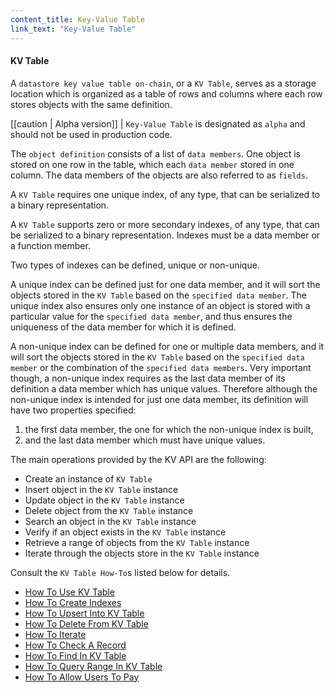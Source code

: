 ```yaml
---
content_title: Key-Value Table
link_text: "Key-Value Table"
---
```


#### KV Table

A `datastore key value table on-chain`, or a `KV Table`, serves as a storage location which is organized as a table of rows and columns where each row stores objects with the same definition.

[[caution | Alpha version]]
| `Key-Value Table` is designated as `alpha` and should not be used in production code.

The `object definition` consists of a list of `data members`. One object is stored on one row in the table, which each `data member` stored in one column.  The data members of the objects are also referred to as `fields`.

A `KV Table` requires one unique index, of any type, that can be serialized to a binary representation.

A `KV Table` supports zero or more secondary indexes, of any type, that can be serialized to a binary representation. Indexes must be a data member or a function member.

Two types of indexes can be defined, unique or non-unique.

A unique index can be defined just for one data member, and it will sort the objects stored in the `KV Table` based on the `specified data member`. The unique index also ensures only one instance of an object is stored with a particular value for the `specified data member`, and thus ensures the uniqueness of the data member for which it is defined.

A non-unique index can be defined for one or multiple data members, and it will sort the objects stored in the `KV Table` based on the `specified data member` or the combination of the `specified data members`. Very important though, a non-unique index requires as the last data member of its definition a data member which has unique values. Therefore although the non-unique index is intended for just one data member, its definition will have two properties specified:

1. the first data member, the one for which the non-unique index is built,
2. and the last data member which must have unique values.

The main operations provided by the KV API are the following:

* Create an instance of `KV Table`
* Insert object in the `KV Table` instance
* Update object in the `KV Table` instance
* Delete object from the `KV Table` instance
* Search an object in the `KV Table` instance
* Verify if an object exists in the `KV Table` instance
* Retrieve a range of objects from the `KV Table` instance
* Iterate through the objects store in the `KV Table` instance

Consult the `KV Table How-To`s listed below for details.

* [How To Use KV Table](./10_how-to-use-kv-table.md)
* [How To Create Indexes](./20_how-to-create-indexes-kv-table.md)
* [How To Upsert Into KV Table](./30_how-to-upsert-into-kv-table.md)
* [How To Delete From KV Table](./40_how-to-delete-from-kv-table.md)
* [How To Iterate](./50_how-to-iterate-kv-table.md)
* [How To Check A Record](./60_how-to-check-a-record-kv-table.md)
* [How To Find In KV Table](./70_how-to-find-in-kv-table.md)
* [How To Query Range In KV Table](./80_how-to-query-range-in-kv-table.md)
* [How To Allow Users To Pay](./90_how-to-allow-users-to-pay-kv-table.md)
